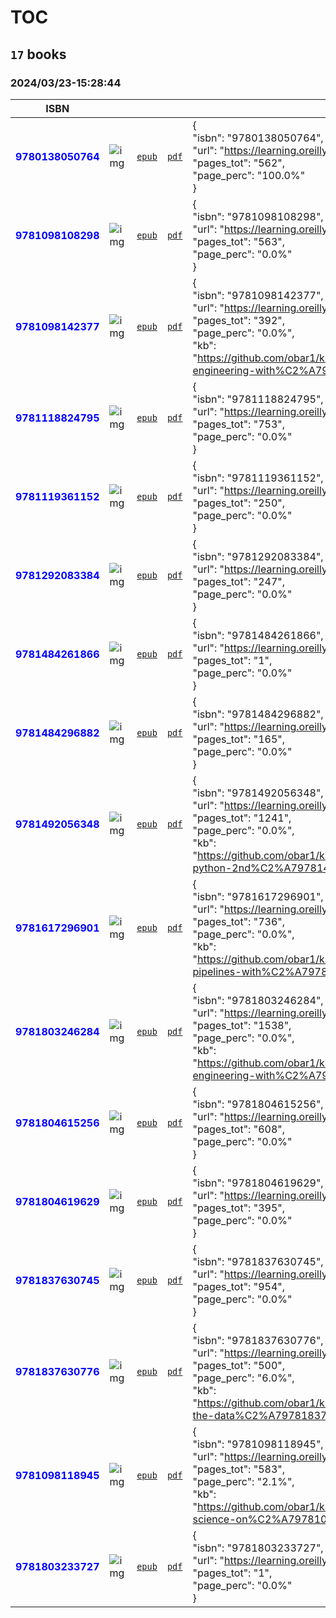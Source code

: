 
# TOC
## `17` books
### 2024/03/23-15:28:44
|  ISBN 	|   	|   	|   	|  `json-contents` 	| `status` |
|---	|---	|---	|---	|---	|---	|
<span style="color:blue">**9780138050764**</span>|![`img`](C:\Users\mario\Dropbox\_git\0to100.oreilly\9780138050764/9780138050764.png)|[`epub`](C:\Users\mario\Dropbox\_git\0to100.oreilly\9780138050764/9780138050764.epub)|[`pdf`](C:\Users\mario\Dropbox\_git\0to100.oreilly\9780138050764/9780138050764.pdf)|{<br/>    "isbn": "9780138050764",<br/>    "url": "https://learning.oreilly.com/course/learn-enough-python/9780138050764/",<br/>    "page_curr": "562",<br/>    "pages_tot": "562",<br/>    "page_perc": "100.0%"<br/>}|<span style="color:green">**DONE**</span>
<span style="color:blue">**9781098108298**</span>|![`img`](C:\Users\mario\Dropbox\_git\0to100.oreilly\9781098108298/9781098108298.png)|[`epub`](C:\Users\mario\Dropbox\_git\0to100.oreilly\9781098108298/9781098108298.epub)|[`pdf`](C:\Users\mario\Dropbox\_git\0to100.oreilly\9781098108298/9781098108298.pdf)|{<br/>    "isbn": "9781098108298",<br/>    "url": "https://learning.oreilly.com/library/view/fundamentals-of-data/9781098108298/",<br/>    "page_curr": "0",<br/>    "pages_tot": "563",<br/>    "page_perc": "0.0%"<br/>}|<span style="color:yellow">**WIP**</span>
<span style="color:blue">**9781098142377**</span>|![`img`](C:\Users\mario\Dropbox\_git\0to100.oreilly\9781098142377/9781098142377.png)|[`epub`](C:\Users\mario\Dropbox\_git\0to100.oreilly\9781098142377/9781098142377.epub)|[`pdf`](C:\Users\mario\Dropbox\_git\0to100.oreilly\9781098142377/9781098142377.pdf)|{<br/>    "isbn": "9781098142377",<br/>    "url": "https://learning.oreilly.com/library/view/analytics-engineering-with/9781098142377",<br/>    "page_curr": "0",<br/>    "pages_tot": "392",<br/>    "page_perc": "0.0%",<br/>    "kb": "https://github.com/obar1/kb.oreilly/tree/main/https%C2%A7%C2%A7%C2%A7learning.oreilly.com%C2%A7library%C2%A7view%C2%A7analytics-engineering-with%C2%A79781098142377%C2%A7"<br/>}|<span style="color:yellow">**WIP**</span>
<span style="color:blue">**9781118824795**</span>|![`img`](C:\Users\mario\Dropbox\_git\0to100.oreilly\9781118824795/9781118824795.png)|[`epub`](C:\Users\mario\Dropbox\_git\0to100.oreilly\9781118824795/9781118824795.epub)|[`pdf`](C:\Users\mario\Dropbox\_git\0to100.oreilly\9781118824795/9781118824795.pdf)|{<br/>    "isbn": "9781118824795",<br/>    "url": "https://learning.oreilly.com/library/view/google-bigquery-analytics/9781118824795",<br/>    "page_curr": "0",<br/>    "pages_tot": "753",<br/>    "page_perc": "0.0%"<br/>}|<span style="color:yellow">**WIP**</span>
<span style="color:blue">**9781119361152**</span>|![`img`](C:\Users\mario\Dropbox\_git\0to100.oreilly\9781119361152/9781119361152.png)|[`epub`](C:\Users\mario\Dropbox\_git\0to100.oreilly\9781119361152/9781119361152.epub)|[`pdf`](C:\Users\mario\Dropbox\_git\0to100.oreilly\9781119361152/9781119361152.pdf)|{<br/>    "isbn": "9781119361152",<br/>    "url": "https://learning.oreilly.com/library/view/do-big-things/9781119361152/",<br/>    "page_curr": "0",<br/>    "pages_tot": "250",<br/>    "page_perc": "0.0%"<br/>}|<span style="color:yellow">**WIP**</span>
<span style="color:blue">**9781292083384**</span>|![`img`](C:\Users\mario\Dropbox\_git\0to100.oreilly\9781292083384/9781292083384.png)|[`epub`](C:\Users\mario\Dropbox\_git\0to100.oreilly\9781292083384/9781292083384.epub)|[`pdf`](C:\Users\mario\Dropbox\_git\0to100.oreilly\9781292083384/9781292083384.pdf)|{<br/>    "isbn": "9781292083384",<br/>    "url": "https://learning.oreilly.com/library/view/increase-your-self/9781292083384/",<br/>    "page_curr": "0",<br/>    "pages_tot": "247",<br/>    "page_perc": "0.0%"<br/>}|<span style="color:yellow">**WIP**</span>
<span style="color:blue">**9781484261866**</span>|![`img`](C:\Users\mario\Dropbox\_git\0to100.oreilly\9781484261866/9781484261866.png)|[`epub`](C:\Users\mario\Dropbox\_git\0to100.oreilly\9781484261866/9781484261866.epub)|[`pdf`](C:\Users\mario\Dropbox\_git\0to100.oreilly\9781484261866/9781484261866.pdf)|{<br/>    "isbn": "9781484261866",<br/>    "url": "https://learning.oreilly.com/library/view/bigquery-for-data/9781484261866/",<br/>    "page_curr": "0",<br/>    "pages_tot": "1",<br/>    "page_perc": "0.0%"<br/>}|<span style="color:yellow">**WIP**</span>
<span style="color:blue">**9781484296882**</span>|![`img`](C:\Users\mario\Dropbox\_git\0to100.oreilly\9781484296882/9781484296882.png)|[`epub`](C:\Users\mario\Dropbox\_git\0to100.oreilly\9781484296882/9781484296882.epub)|[`pdf`](C:\Users\mario\Dropbox\_git\0to100.oreilly\9781484296882/9781484296882.pdf)|{<br/>    "isbn": "9781484296882",<br/>    "url": "https://learning.oreilly.com/library/view/google-cloud-platform/9781484296882/",<br/>    "page_curr": "0",<br/>    "pages_tot": "165",<br/>    "page_perc": "0.0%"<br/>}|<span style="color:yellow">**WIP**</span>
<span style="color:blue">**9781492056348**</span>|![`img`](C:\Users\mario\Dropbox\_git\0to100.oreilly\9781492056348/9781492056348.png)|[`epub`](C:\Users\mario\Dropbox\_git\0to100.oreilly\9781492056348/9781492056348.epub)|[`pdf`](C:\Users\mario\Dropbox\_git\0to100.oreilly\9781492056348/9781492056348.pdf)|{<br/>    "isbn": "9781492056348",<br/>    "url": "https://learning.oreilly.com/library/view/fluent-python-2nd/9781492056348/",<br/>    "page_curr": "0",<br/>    "pages_tot": "1241",<br/>    "page_perc": "0.0%",<br/>    "kb": "https://github.com/obar1/kb.oreilly/tree/main/https%C2%A7%C2%A7%C2%A7learning.oreilly.com%C2%A7library%C2%A7view%C2%A7fluent-python-2nd%C2%A79781492056348%C2%A7"<br/>}|<span style="color:yellow">**WIP**</span>
<span style="color:blue">**9781617296901**</span>|![`img`](C:\Users\mario\Dropbox\_git\0to100.oreilly\9781617296901/9781617296901.png)|[`epub`](C:\Users\mario\Dropbox\_git\0to100.oreilly\9781617296901/9781617296901.epub)|[`pdf`](C:\Users\mario\Dropbox\_git\0to100.oreilly\9781617296901/9781617296901.pdf)|{<br/>    "isbn": "9781617296901",<br/>    "url": "https://learning.oreilly.com/library/view/data-pipelines-with/9781617296901/",<br/>    "page_curr": "0",<br/>    "pages_tot": "736",<br/>    "page_perc": "0.0%",<br/>    "kb": "https://github.com/obar1/kb.oreilly/tree/main/https%C2%A7%C2%A7%C2%A7learning.oreilly.com%C2%A7library%C2%A7view%C2%A7data-pipelines-with%C2%A79781617296901%C2%A7"<br/>}|<span style="color:yellow">**WIP**</span>
<span style="color:blue">**9781803246284**</span>|![`img`](C:\Users\mario\Dropbox\_git\0to100.oreilly\9781803246284/9781803246284.png)|[`epub`](C:\Users\mario\Dropbox\_git\0to100.oreilly\9781803246284/9781803246284.epub)|[`pdf`](C:\Users\mario\Dropbox\_git\0to100.oreilly\9781803246284/9781803246284.pdf)|{<br/>    "isbn": "9781803246284",<br/>    "url": "https://learning.oreilly.com/library/view/-/9781803246284/",<br/>    "page_curr": "0",<br/>    "pages_tot": "1538",<br/>    "page_perc": "0.0%",<br/>    "kb": "https://github.com/obar1/kb.oreilly/tree/main/https%C2%A7%C2%A7%C2%A7learning.oreilly.com%C2%A7library%C2%A7view%C2%A7data-engineering-with%C2%A79781803246284%C2%A7"<br/>}|<span style="color:yellow">**WIP**</span>
<span style="color:blue">**9781804615256**</span>|![`img`](C:\Users\mario\Dropbox\_git\0to100.oreilly\9781804615256/9781804615256.png)|[`epub`](C:\Users\mario\Dropbox\_git\0to100.oreilly\9781804615256/9781804615256.epub)|[`pdf`](C:\Users\mario\Dropbox\_git\0to100.oreilly\9781804615256/9781804615256.pdf)|{<br/>    "isbn": "9781804615256",<br/>    "url": "https://learning.oreilly.com/library/view/building-etl-pipelines/9781804615256/",<br/>    "page_curr": "0",<br/>    "pages_tot": "608",<br/>    "page_perc": "0.0%"<br/>}|<span style="color:yellow">**WIP**</span>
<span style="color:blue">**9781804619629**</span>|![`img`](C:\Users\mario\Dropbox\_git\0to100.oreilly\9781804619629/9781804619629.png)|[`epub`](C:\Users\mario\Dropbox\_git\0to100.oreilly\9781804619629/9781804619629.epub)|[`pdf`](C:\Users\mario\Dropbox\_git\0to100.oreilly\9781804619629/9781804619629.pdf)|{<br/>    "isbn": "9781804619629",<br/>    "url": "https://learning.oreilly.com/library/view/terraform-for-google/9781804619629/",<br/>    "page_curr": "0",<br/>    "pages_tot": "395",<br/>    "page_perc": "0.0%"<br/>}|<span style="color:yellow">**WIP**</span>
<span style="color:blue">**9781837630745**</span>|![`img`](C:\Users\mario\Dropbox\_git\0to100.oreilly\9781837630745/9781837630745.png)|[`epub`](C:\Users\mario\Dropbox\_git\0to100.oreilly\9781837630745/9781837630745.epub)|[`pdf`](C:\Users\mario\Dropbox\_git\0to100.oreilly\9781837630745/9781837630745.pdf)|{<br/>    "isbn": "9781837630745",<br/>    "url": "https://learning.oreilly.com/library/view/-/9781837630745/",<br/>    "page_curr": "0",<br/>    "pages_tot": "954",<br/>    "page_perc": "0.0%"<br/>}|<span style="color:yellow">**WIP**</span>
<span style="color:blue">**9781837630776**</span>|![`img`](C:\Users\mario\Dropbox\_git\0to100.oreilly\9781837630776/9781837630776.png)|[`epub`](C:\Users\mario\Dropbox\_git\0to100.oreilly\9781837630776/9781837630776.epub)|[`pdf`](C:\Users\mario\Dropbox\_git\0to100.oreilly\9781837630776/9781837630776.pdf)|{<br/>    "isbn": "9781837630776",<br/>    "url": "https://learning.oreilly.com/library/view/-/9781837630776/",<br/>    "page_curr": "30",<br/>    "pages_tot": "500",<br/>    "page_perc": "6.0%",<br/>    "kb": "https://github.com/obar1/kb.oreilly/tree/main/https%C2%A7%C2%A7%C2%A7learning.oreilly.com%C2%A7library%C2%A7view%C2%A7cracking-the-data%C2%A79781837630776%C2%A7"<br/>}|<span style="color:yellow">**WIP**</span>
<span style="color:blue">**9781098118945**</span>|![`img`](C:\Users\mario\Dropbox\_git\0to100.oreilly\9781098118945/9781098118945.png)|[`epub`](C:\Users\mario\Dropbox\_git\0to100.oreilly\9781098118945/9781098118945.epub)|[`pdf`](C:\Users\mario\Dropbox\_git\0to100.oreilly\9781098118945/9781098118945.pdf)|{<br/>    "isbn": "9781098118945",<br/>    "url": "https://learning.oreilly.com/library/view/data-science-on/9781098118945/",<br/>    "page_curr": "12",<br/>    "pages_tot": "583",<br/>    "page_perc": "2.1%",<br/>    "kb": "https://github.com/obar1/kb.oreilly/tree/main/https%C2%A7%C2%A7%C2%A7learning.oreilly.com%C2%A7library%C2%A7view%C2%A7data-science-on%C2%A79781098118945%C2%A7"<br/>}|<span style="color:yellow">**WIP**</span>
<span style="color:blue">**9781803233727**</span>|![`img`](C:\Users\mario\Dropbox\_git\0to100.oreilly\9781803233727/9781803233727.png)|[`epub`](C:\Users\mario\Dropbox\_git\0to100.oreilly\9781803233727/9781803233727.epub)|[`pdf`](C:\Users\mario\Dropbox\_git\0to100.oreilly\9781803233727/9781803233727.pdf)|{<br/>    "isbn": "9781803233727",<br/>    "url": "https://learning.oreilly.com/library/view/journey-to-become/9781803233727/",<br/>    "page_curr": "0",<br/>    "pages_tot": "1",<br/>    "page_perc": "0.0%"<br/>}|<span style="color:yellow">**WIP**</span>
        